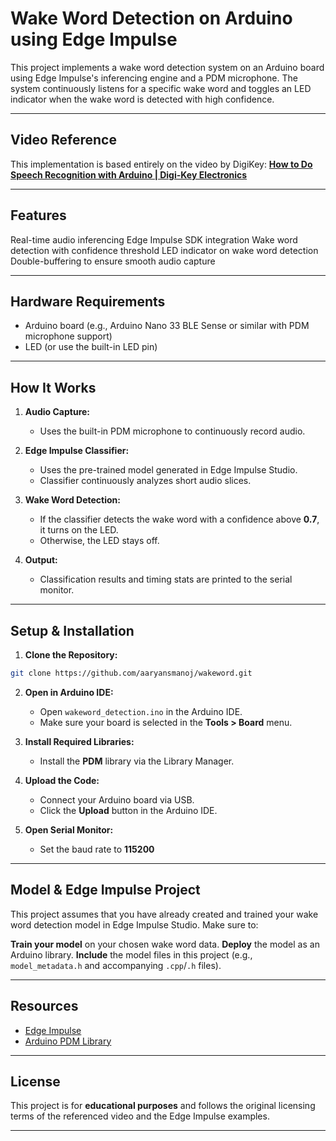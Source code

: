 # Wake Word Detection on Arduino using Edge Impulse

This project implements a wake word detection system on an Arduino board using Edge Impulse's inferencing engine and a PDM microphone. The system continuously listens for a specific wake word and toggles an LED indicator when the wake word is detected with high confidence.

---

## Video Reference

This implementation is based entirely on the video by DigiKey:
**[How to Do Speech Recognition with Arduino | Digi-Key Electronics](https://www.youtube.com/watch?v=fRSVQ4Fkwjc&t=1s)**

---

## Features

Real-time audio inferencing
Edge Impulse SDK integration
Wake word detection with confidence threshold
LED indicator on wake word detection
Double-buffering to ensure smooth audio capture

---

## Hardware Requirements

* Arduino board (e.g., Arduino Nano 33 BLE Sense or similar with PDM microphone support)
* LED (or use the built-in LED pin)

---

## How It Works

1. **Audio Capture:**

   * Uses the built-in PDM microphone to continuously record audio.

2. **Edge Impulse Classifier:**

   * Uses the pre-trained model generated in Edge Impulse Studio.
   * Classifier continuously analyzes short audio slices.

3. **Wake Word Detection:**

   * If the classifier detects the wake word with a confidence above **0.7**, it turns on the LED.
   * Otherwise, the LED stays off.

4. **Output:**

   * Classification results and timing stats are printed to the serial monitor.

---

## Setup & Installation

1. **Clone the Repository:**

```bash
git clone https://github.com/aaryansmanoj/wakeword.git
```

2. **Open in Arduino IDE:**

   * Open `wakeword_detection.ino` in the Arduino IDE.
   * Make sure your board is selected in the **Tools > Board** menu.

3. **Install Required Libraries:**

   * Install the **PDM** library via the Library Manager.

4. **Upload the Code:**

   * Connect your Arduino board via USB.
   * Click the **Upload** button in the Arduino IDE.

5. **Open Serial Monitor:**

   * Set the baud rate to **115200** 

---

## Model & Edge Impulse Project

This project assumes that you have already created and trained your wake word detection model in Edge Impulse Studio. Make sure to:

**Train your model** on your chosen wake word data.
**Deploy** the model as an Arduino library.
**Include** the model files in this project (e.g., `model_metadata.h` and accompanying `.cpp`/`.h` files).

---

## Resources

* [Edge Impulse](https://www.edgeimpulse.com/)
* [Arduino PDM Library](https://www.arduino.cc/en/Reference/PDM)

---

## License

This project is for **educational purposes** and follows the original licensing terms of the referenced video and the Edge Impulse examples.

---
